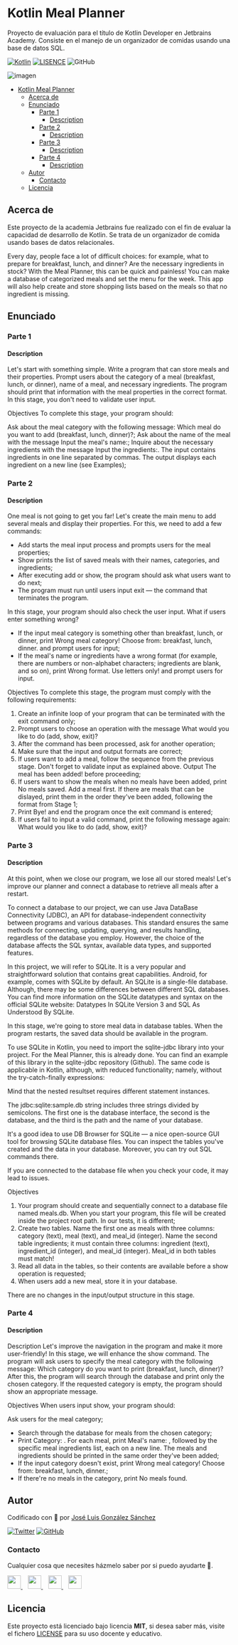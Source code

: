 # Kotlin Meal Planner
Proyecto de evaluación para el título de Kotlin Developer en Jetbrains Academy. Consiste en el manejo de un organizador de comidas usando una base de datos SQL.  

[![Kotlin](https://img.shields.io/badge/Code-Kotlin-blueviolet)](https://kotlinlang.org/)
[![LISENCE](https://img.shields.io/badge/Lisence-MIT-green)]()
![GitHub](https://img.shields.io/github/last-commit/joseluisgs/Kotlin-MealPlanner)


![imagen](https://www.adesso-mobile.de/wp-content/uploads/2021/02/kotlin-einfu%CC%88hrung.jpg)

- [Kotlin Meal Planner](#kotlin-meal-planner)
  - [Acerca de](#acerca-de)
  - [Enunciado](#enunciado)
    - [Parte 1](#parte-1)
      - [Description](#description)
    - [Parte 2](#parte-2)
      - [Description](#description-1)
    - [Parte 3](#parte-3)
      - [Description](#description-2)
    - [Parte 4](#parte-4)
      - [Description](#description-3)
  - [Autor](#autor)
    - [Contacto](#contacto)
  - [Licencia](#licencia)

## Acerca de
Este proyecto de la academia Jetbrains fue realizado con el fin de evaluar la capacidad de desarrollo de Kotlin. Se trata de un organizador de comida usando bases de datos relacionales.

Every day, people face a lot of difficult choices: for example, what to prepare for breakfast, lunch, and dinner? Are the necessary ingredients in stock? With the Meal Planner, this can be quick and painless! You can make a database of categorized meals and set the menu for the week. This app will also help create and store shopping lists based on the meals so that no ingredient is missing.

## Enunciado

### Parte 1
#### Description
Let's start with something simple. Write a program that can store meals and their properties. Prompt users about the category of a meal (breakfast, lunch, or dinner), name of a meal, and necessary ingredients. The program should print that information with the meal properties in the correct format. In this stage, you don't need to validate user input.

Objectives
To complete this stage, your program should:

Ask about the meal category with the following message: Which meal do you want to add (breakfast, lunch, dinner)?;
Ask about the name of the meal with the message Input the meal's name:;
Inquire about the necessary ingredients with the message Input the ingredients:. The input contains ingredients in one line separated by commas. The output displays each ingredient on a new line (see Examples);

### Parte 2
#### Description
One meal is not going to get you far! Let's create the main menu to add several meals and display their properties. For this, we need to add a few commands:
- Add starts the meal input process and prompts users for the meal properties;
- Show prints the list of saved meals with their names, categories, and ingredients;
- After executing add or show, the program should ask what users want to do next;
- The program must run until users input exit — the command that terminates the program.

In this stage, your program should also check the user input. What if users enter something wrong?
- If the input meal category is something other than breakfast, lunch, or dinner, print Wrong meal category! Choose from: breakfast, lunch, dinner. and prompt users for input;
- If the meal's name or ingredients have a wrong format (for example, there are numbers or non-alphabet characters; ingredients are blank, and so on), print Wrong format. Use letters only! and prompt users for input.

Objectives
To complete this stage, the program must comply with the following requirements:
1. Create an infinite loop of your program that can be terminated with the exit command only;
2. Prompt users to choose an operation with the message What would you like to do (add, show, exit)?
3. After the command has been processed, ask for another operation;
4. Make sure that the input and output formats are correct;
5. If users want to add a meal, follow the sequence from the previous stage. Don't forget to validate input as explained above. Output The meal has been added! before proceeding;
6. If users want to show the meals when no meals have been added, print No meals saved. Add a meal first. If there are meals that can be dislayed, print them in the order they've been added, following the format from Stage 1;
7. Print Bye! and end the program once the exit command is entered;
8. If users fail to input a valid command, print the following message again: What would you like to do (add, show, exit)?

### Parte 3
#### Description
At this point, when we close our program, we lose all our stored meals! Let's improve our planner and connect a database to retrieve all meals after a restart.

To connect a database to our project, we can use Java DataBase Connectivity (JDBC), an API for database-independent connectivity between programs and various databases. This standard ensures the same methods for connecting, updating, querying, and results handling, regardless of the database you employ. However, the choice of the database affects the SQL syntax, available data types, and supported features.

In this project, we will refer to SQLite. It is a very popular and straightforward solution that contains great capabilities. Android, for example, comes with SQLite by default. An SQLite is a single-file database. Although, there may be some differences between different SQL databases. You can find more information on the SQLite datatypes and syntax on the official SQLite website: Datatypes In SQLite Version 3 and SQL As Understood By SQLite.

In this stage, we're going to store meal data in database tables. When the program restarts, the saved data should be available in the program.

To use SQLite in Kotlin, you need to import the sqlite-jdbc library into your project. For the Meal Planner, this is already done. You can find an example of this library in the sqlite-jdbc repository (Github). The same code is applicable in Kotlin, although, with reduced functionality; namely, without the try-catch-finally expressions:

Mind that the nested resultset requires different statement instances.

The jdbc:sqlite:sample.db string includes three strings divided by semicolons. The first one is the database interface, the second is the database, and the third is the path and the name of your database.

It's a good idea to use DB Browser for SQLite — a nice open-source GUI tool for browsing SQLite database files. You can inspect the tables you've created and the data in your database. Moreover, you can try out SQL commands there.

If you are connected to the database file when you check your code, it may lead to issues.

Objectives
1. Your program should create and sequentially connect to a database file named meals.db. When you start your program, this file will be created inside the project root path. In our tests, it is different;
2. Create two tables. Name the first one as meals with three columns: category (text), meal (text), and meal_id (integer). Name the second table ingredients; it must contain three columns: ingredient (text), ingredient_id (integer), and meal_id (integer). Meal_id in both tables must match!
3. Read all data in the tables, so their contents are available before a show operation is requested;
4. When users add a new meal, store it in your database.
   
There are no changes in the input/output structure in this stage.

### Parte 4
#### Description
Description
Let's improve the navigation in the program and make it more user-friendly! In this stage, we will enhance the show command. The program will ask users to specify the meal category with the following message: Which category do you want to print (breakfast, lunch, dinner)? After this, the program will search through the database and print only the chosen category. If the requested category is empty, the program should show an appropriate message.

Objectives
When users input show, your program should:

Ask users for the meal category;
- Search through the database for meals from the chosen category;
- Print Category: <category>. For each meal, print Meal's name: <meal name>, followed by the specific meal ingredients list, each on a new line. The meals and ingredients should be printed in the same order they've been added;
- If the input category doesn't exist, print Wrong meal category! Choose from: breakfast, lunch, dinner.;
- If there're no meals in the category, print No meals found.


## Autor

Codificado con :sparkling_heart: por [José Luis González Sánchez](https://twitter.com/joseluisgonsan)

[![Twitter](https://img.shields.io/twitter/follow/joseluisgonsan?style=social)](https://twitter.com/joseluisgonsan)
[![GitHub](https://img.shields.io/github/followers/joseluisgs?style=social)](https://github.com/joseluisgs)

### Contacto
<p>
  Cualquier cosa que necesites házmelo saber por si puedo ayudarte 💬.
</p>
<p>
    <a href="https://twitter.com/joseluisgonsan" target="_blank">
        <img src="https://i.imgur.com/U4Uiaef.png" 
    height="30">
    </a> &nbsp;&nbsp;
    <a href="https://github.com/joseluisgs" target="_blank">
        <img src="https://distreau.com/github.svg" 
    height="30">
    </a> &nbsp;&nbsp;
    <a href="https://www.linkedin.com/in/joseluisgonsan" target="_blank">
        <img src="https://upload.wikimedia.org/wikipedia/commons/thumb/c/ca/LinkedIn_logo_initials.png/768px-LinkedIn_logo_initials.png" 
    height="30">
    </a>  &nbsp;&nbsp;
    <a href="https://joseluisgs.github.io/" target="_blank">
        <img src="https://joseluisgs.github.io/favicon.png" 
    height="30">
    </a>
</p>


## Licencia

Este proyecto está licenciado bajo licencia **MIT**, si desea saber más, visite el fichero [LICENSE](./LICENSE) para su uso docente y educativo.